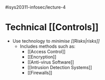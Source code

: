 #isys20311-infosec/lecture-4 
# Technical [[Controls]]

- Use technology to *minimise [[Risks|risks]]*
	- Includes methods such as:
		- [[Access Control]]
		- [[Encryption]]
		- [[Anti-virus Software]]
		- [[Intrusion Detection Systems]]
		- [[Firewalls]]